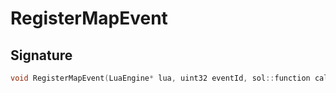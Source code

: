 # RegisterMapEvent

## Signature

```cpp
void RegisterMapEvent(LuaEngine* lua, uint32 eventId, sol::function callback)
```
